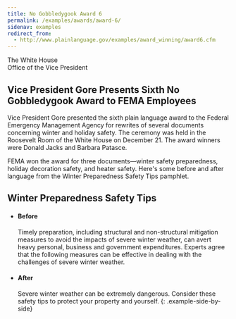 ```yaml
---
title: No Gobbledygook Award 6
permalink: /examples/awards/award-6/
sidenav: examples
redirect_from:
  - http://www.plainlanguage.gov/examples/award_winning/award6.cfm
---
```


The White House  
Office of the Vice President

## Vice President Gore Presents Sixth No Gobbledygook Award to FEMA Employees

Vice President Gore presented the sixth plain language award to the Federal Emergency Management Agency for rewrites of several documents concerning winter and holiday safety. The ceremony was held in the Roosevelt Room of the White House on December 21. The award winners were Donald Jacks and Barbara Patasce.

FEMA won the award for three documents—winter safety preparedness, holiday decoration safety, and heater safety. Here's some before and after language from the Winter Preparedness Safety Tips pamphlet.

## Winter Preparedness Safety Tips

* #### Before

  Timely preparation, including structural and non-structural mitigation measures to avoid the impacts of severe winter weather, can avert heavy personal, business and government expenditures. Experts agree that the following measures can be effective in dealing with the challenges of severe winter weather.

* #### After

  Severe winter weather can be extremely dangerous. Consider these safety tips to protect your property and yourself.
{: .example-side-by-side}
